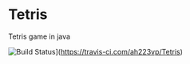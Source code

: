 # Tetris
Tetris game in java

![Build Status](https://travis-ci.com/ah223vp/Tetris.svg?branch=master)](https://travis-ci.com/ah223vp/Tetris)
